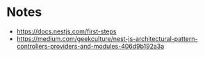 # Notes

- https://docs.nestjs.com/first-steps
- https://medium.com/geekculture/nest-js-architectural-pattern-controllers-providers-and-modules-406d9b192a3a